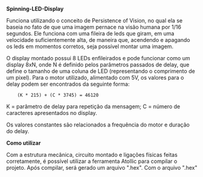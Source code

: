 **Spinning-LED-Display**

 Funciona utilizando o conceito de Persistence of Vision, no qual ela se baseia no fato de que uma imagem pernace na visão humana por 1/16 segundos. Ele funciona com uma fileira de leds que giram, em uma velocidade suficientemente alta, de maneira que, acendendo e apagando os leds em momentos corretos, seja possível montar uma imagem.
 
 O display montado possui 8 LEDs enfileirados e pode funcionar como um display 8xN, onde N é definido pelos parâmetros passados de delay, que define o tamanho de uma coluna de LED (representando o comprimento de um pixel). Para o motor utilizado, alimentado com 5V, os valores para o delay podem ser encontrados da seguinte forma:
 
        (K * 215) + (C * 3745) = 46120
        
K = parâmetro de delay para repetição da mensagem; C = número de caracteres apresentados no display.

Os valores constantes são relacionados a frequência do motor e duração do delay.


**Como utilizar**

 Com a estrutura mecânica, circuito montado e ligações físicas feitas corretamente, é possível utilizar a ferramenta Atollic para compilar o projeto. Após compilar, será gerado um arquivo ".hex". Com o arquivo ".hex"
